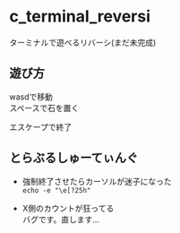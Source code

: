 # c_terminal_reversi
ターミナルで遊べるリバーシ(まだ未完成)

## 遊び方
wasdで移動  
スペースで石を置く

エスケープで終了

## とらぶるしゅーてぃんぐ
+ 強制終了させたらカーソルが迷子になった  
  `echo -e "\e[?25h"`

+ X側のカウントが狂ってる  
  バグです。直します…

